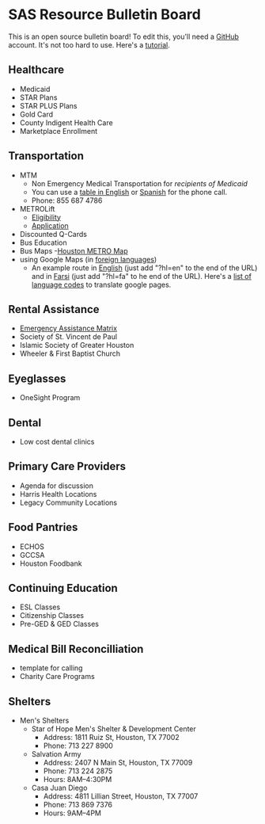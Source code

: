 # SAS Resource Bulletin Board

This is an open source bulletin board! To edit this, you'll need a [GitHub](https://github.com/) account. It's not too hard to use. Here's a [tutorial](https://guides.github.com/activities/hello##world/).
	
## Healthcare
- Medicaid
- STAR Plans
- STAR PLUS Plans
- Gold Card
- County Indigent Health Care
- Marketplace Enrollment

## Transportation
- MTM
	- Non Emergency Medical Transportation for *recipients of Medicaid*
	- You can use a [table in English](../blob/master/materials/calling-a-taxi-cheat-sheet.xlsx) or [Spanish](../blob/master/materials/calling-a-taxi-cheat-sheet-spanish.xlsx) for the phone call.
	- Phone: 855 687 4786
- METROLift
	- [Eligibility](http://www.ridemetro.org/Pages/MLEligibility.aspx)
	- [Application](https://www.ridemetro.org/MetroPDFs/News/Application-for-METROLift-Service.pdf)
- Discounted Q-Cards
- Bus Education
- Bus Maps
	-[Houston METRO Map](https://www.ridemetro.org/MetroPDFs/NBN/New-METRO-System-Map.pdf)
- using Google Maps (in [foreign languages](https://sites.google.com/site/tomihasa/google-language-codes))
	- An example route in [English](https://www.google.com/maps/dir/YMCA+International+Services+%D8%A7%D9%84%D9%85%D9%86%D8%B8%D9%85%D9%87,+6300+Westpark+Dr+%23600,+Houston,+TX+77057%E2%80%AD/Houston+Social+Security+Office,+10703+Stancliff+Rd,+Houston,+TX+77099/@29.7029048,-95.5670929,13z/data=!4m13!4m12!1m5!1m1!1s0x8640c3ca88e98717:0x9f59b67ffa8ce40b!2m2!1d-95.4956358!2d29.7237297!1m5!1m1!1s0x8640e7e4f226fcd9:0x90ae5ae08d489800!2m2!1d-95.5686086!2d29.6583674?hl=en) (just add "?hl=en" to the end of the URL) and in [Farsi](https://www.google.com/maps/dir/YMCA+International+Services+%D8%A7%D9%84%D9%85%D9%86%D8%B8%D9%85%D9%87,+6300+Westpark+Dr+%23600,+Houston,+TX+77057%E2%80%AD%E2%80%AD/Houston+Social+Security+Office,+10703+Stancliff+Rd,+Houston,+TX+77099/@29.7029048,-95.5670929,13z/data=!4m13!4m12!1m5!1m1!1s0x8640c3ca88e98717:0x9f59b67ffa8ce40b!2m2!1d-95.4956358!2d29.7237297!1m5!1m1!1s0x8640e7e4f226fcd9:0x90ae5ae08d489800!2m2!1d-95.5686086!2d29.6583674?hl=fa) (just add "?hl=fa" to he end of the URL). Here's a [list of language codes](https://sites.google.com/site/tomihasa/google-language-codes) to translate google pages.

## Rental Assistance
- [Emergency Assistance Matrix](https://github.com/ColtonGrainger/ymca-resources/blob/master/materials/emergency-assistance.xlsx)
- Society of St. Vincent de Paul
- Islamic Society of Greater Houston
- Wheeler & First Baptist Church

## Eyeglasses
- OneSight Program

## Dental 
- Low cost dental clinics

## Primary Care Providers
- Agenda for discussion
- Harris Health Locations
- Legacy Community Locations


## Food Pantries
- ECHOS
- GCCSA
- Houston Foodbank

## Continuing Education
- ESL Classes
- Citizenship Classes
- Pre-GED & GED Classes

## Medical Bill Reconcilliation
- template for calling
- Charity Care Programs

## Shelters
- Men's Shelters
	- Star of Hope Men's Shelter & Development Center
		- Address: 1811 Ruiz St, Houston, TX 77002
		- Phone: 713 227 8900
	- Salvation Army
		- Address: 2407 N Main St, Houston, TX 77009
		- Phone: 713 224 2875
		- Hours: 8AM–4:30PM
	- Casa Juan Diego
		- Address: 4811 Lillian Street, Houston, TX 77007
		- Phone: 713 869 7376
		- Hours: 9AM–4PM
